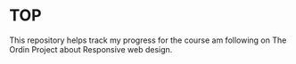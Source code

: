 # TOP

This repository helps track my progress for the course am following on The Ordin Project about Responsive web design.
